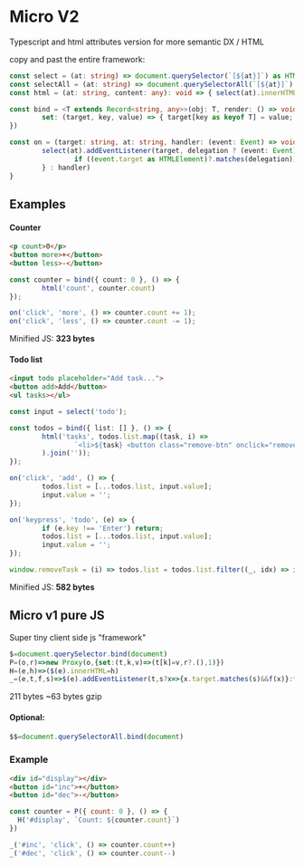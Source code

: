 # Micro V2
Typescript and html attributes version for more semantic DX / HTML

copy and past the entire framework:
```ts
const select = (at: string) => document.querySelector(`[${at}]`) as HTMLElement;
const selectAll = (at: string) => document.querySelectorAll(`[${at}]`)
const html = (at: string, content: any): void => { select(at).innerHTML = content }

const bind = <T extends Record<string, any>>(obj: T, render: () => void): T => new Proxy(obj, {
        set: (target, key, value) => { target[key as keyof T] = value; render(); return true }
})

const on = (target: string, at: string, handler: (event: Event) => void, delegation?: string): void => {
        select(at).addEventListener(target, delegation ? (event: Event) => {
                if ((event.target as HTMLElement)?.matches(delegation)) { handler(event) }
        } : handler)
}
```

## Examples
#### Counter
```html
<p count>0</p>
<button more>+</button>
<button less>-</button>
```

```ts
const counter = bind({ count: 0 }, () => {
        html('count', counter.count)
});

on('click', 'more', () => counter.count += 1);
on('click', 'less', () => counter.count -= 1);
```

Minified JS: **323 bytes**

#### Todo list
```html
<input todo placeholder="Add task...">
<button add>Add</button>
<ul tasks></ul>
```

```ts
const input = select('todo');

const todos = bind({ list: [] }, () => {
        html('tasks', todos.list.map((task, i) =>
                `<li>${task} <button class="remove-btn" onclick="removeTask(${i})">×</button></li>`
        ).join(''));
});

on('click', 'add', () => {
        todos.list = [...todos.list, input.value];
        input.value = '';
});

on('keypress', 'todo', (e) => {
        if (e.key !== 'Enter') return;
        todos.list = [...todos.list, input.value];
        input.value = '';
});

window.removeTask = (i) => todos.list = todos.list.filter((_, idx) => idx !== i);
```

Minified JS: **582 bytes**

## Micro v1 pure JS
Super tiny client side js "framework"
```js
$=document.querySelector.bind(document)
P=(o,r)=>new Proxy(o,{set:(t,k,v)=>(t[k]=v,r?.(),1)})
H=(e,h)=>($(e).innerHTML=h)
_=(e,t,f,s)=>$(e).addEventListener(t,s?x=>{x.target.matches(s)&&f(x)}:f)
```
211 bytes ~63 bytes gzip

#### Optional:
```js
$$=document.querySelectorAll.bind(document)
```

### Example
```html
<div id="display"></div>
<button id="inc">+</button>
<button id="dec">-</button>
```

```js
const counter = P({ count: 0 }, () => {
  H('#display', `Count: ${counter.count}`)
})

_('#inc', 'click', () => counter.count++)
_('#dec', 'click', () => counter.count--)
```
